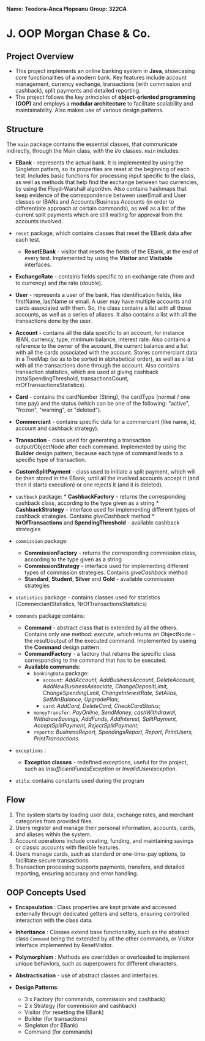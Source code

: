 ﻿
**Name: Teodora-Anca Plopeanu**
**Group: 322CA**

# J. OOP Morgan Chase & Co.

## Project Overview

* This project implements an online banking system in **Java**, showcasing core functionalities of a modern bank. Key features include account management, currency exchange, transactions (with commission and cashback), split payments and detailed reporting.
* The project follows the key principles of **object-oriented programming (OOP)** and employs a **modular architecture** to facilitate scalability and maintainability. Also makes use of various design patterns.


## Structure

The `main` package contains the essential classes, that communicate indirectly, through the Main class, with the i/o classes.
	`main` includes:
	
* **EBank** - represents the actual bank. It is implemented by using the Singleton pattern, so its properties are reset at the beginning of each test. Includes basic functions for processing input specific to the class, as well as methods that help find the exchange between two currencies, by using the Floyd-Warshall algorithm. Also contains hashmaps that keep evidence of the correspondence between userEmail and User classes or IBANs and Accounts/Business Accounts (in order to differentiate approach at certain commands), as well as a list of the current split payments which are still waiting for approval from the accounts involved.

* `reset` package, which contains classes that reset the EBank data after each test.
	* **ResetEBank** - visitor that resets the fields of the EBank, at the end of every test. Implemented by using the **Visitor** and **Visitable** interfaces.

* **ExchangeRate** - contains fields specific to an exchange rate (from and to currency) and the rate (double).

* **User** - represents a user of the bank. Has identification fields, like firstName, lastName or email. A user may have multiple accounts and cards associated with them.  So, the class contains a list with all those accounts, as well as a series of aliases. It also contains a list with all the transactions done by the user.

*  **Account** - contains all the data specific to an account, for instance IBAN, currency, type, minimum balance, interest rate. Also contains a reference to the owner of the account, the current balance and a list with all the cards associated with the account. Stores commerciant data in a TreeMap (so as to be sorted in alphabetical order), as well as a list with all the transactions done through the account. Also contains transaction statistics, which are used at giving cashback (totalSpendingThreshold, transactionsCount, nrOfTransactionsStatistics).

* **Card** - contains the cardNumber (String), the cardType (normal / one time pay) and the status (which can be one of the following: "active", "frozen", "warning", or "deleted").

* **Commerciant** - contains specific data for a commerciant (like name, id, account and cashback strategy).

* **Transaction** - class used for generating a transaction output/ObjectNode after each command. Implemented by using the **Builder** design pattern, because each type of command leads to a specific type of transaction.

* **CustomSplitPayment** - class used to initiate a split payment, which will be then stored in the EBank, until all the involved accounts accept it (and then it starts execution) or one rejects it (and it is deleted).

* `cashback` package:
		* **CashbackFactory** - returns the corresponding cashback class, according to the type given as a string
		* **CashbackStrategy** - interface used for implementing different types of cashback strategies. Contains *giveCashback* method
		* **NrOfTransactions** and **SpendingThreshold** - available cashback strategies
	
* `commission` package:
	 * **CommissionFactory** - returns the corresponding commission class, according to the type given as a string
	* **CommissionStrategy** - interface used for implementing different types of commission strategies. Contains *giveCashback* method
	* **Standard**, **Student**, **Silver** and **Gold** - available commission strategies

* `statistics` package - contains classes used for statistics (CommerciantStatistics, NrOfTransactionsStatistics)

* `commands` package contains:
	* **Command** - abstract class that is extended by all the others. Contains only one method: *execute*, which returns an ObjectNode - the result/output of the executed command. Implemented by useing the **Command** design pattern.
	* **CommandFactory** - a factory that returns the specific class corresponding to the command that has to be executed.	
	* **Available commands**: 
		* `bankingData` package:
			* `account`: *AddAccount, AddBusinessAccount, DeleteAccount, AddNewBusinessAssociate, ChangeDepositLimit, ChangeSpendingLimit, ChangeInterestRate, SetAlias, SetMinBalance, UpgradePlan*;
			* `card`: *AddCard, DeleteCard, CheckCardStatus*;
		* `moneyTransfer`: *PayOnline, SendMoney, cashWithdrawal, WithdrawSavings, AddFunds, AddInterest, SplitPayment, AcceptSplitPayment, RejectSplitPayment*;
		* `reports`: *BusinessReport, SpendingsReport, Report, PrintUsers, PrintTransactions*.
		
* `exceptions` :
	* **Exception classes** - redefined exceptions, useful for the project, such as *InsufficientFundsException* or *InvalidUserexception*.

* `utils`: contains constants used during the program


## Flow

1. The system starts by loading user data, exchange rates, and merchant categories from provided files.
2. Users register and manage their personal information, accounts, cards, and aliases within the system.
3. Account operations include creating, funding, and maintaining savings or classic accounts with flexible features.
4. Users manage cards, such as standard or one-time-pay options, to facilitate secure transactions.
5. Transaction processing supports payments, transfers, and detailed reporting, ensuring accuracy and error handling.


## OOP Concepts Used

* **Encapsulation** : Class properties are kept private and accessed externally through dedicated getters and setters, ensuring controlled interaction with the class data.

* **Inheritance** : Classes extend base functionality, such as the abstract class `Command` being the extended by all the other commands, or Visitor interface implemented by ResetVisitor.

* **Polymorphism** : Methods are overridden or overloaded to implement unique behaviors, such as superpowers for different characters.
* **Abstractisation** - use of abstract classes and interfaces.
* **Design Patterns**:
	* 3 x Factory (for commands, commission and cashback)
	* 2 x Strategy (for commission and cashback)
	* Visitor (for resetting the EBank)
	* Builder (for transactions)
	* Singleton (for EBank)
	* Command (for commands)
